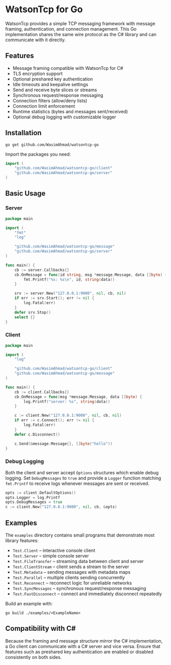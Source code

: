 # WatsonTcp for Go

WatsonTcp provides a simple TCP messaging framework with message framing,
authentication, and connection management. This Go implementation shares the
same wire protocol as the C# library and can communicate with it directly.

## Features

- Message framing compatible with WatsonTcp for C#
- TLS encryption support
- Optional preshared key authentication
- Idle timeouts and keepalive settings
- Send and receive byte slices or streams
- Synchronous request/response messaging
- Connection filters (allow/deny lists)
- Connection limit enforcement
- Runtime statistics (bytes and messages sent/received)
- Optional debug logging with customizable logger

## Installation

```
go get github.com/WasimAhmad/watsontcp-go
```

Import the packages you need:

```go
import (
    "github.com/WasimAhmad/watsontcp-go/client"
    "github.com/WasimAhmad/watsontcp-go/server"
)
```

## Basic Usage

### Server
```go
package main

import (
    "fmt"
    "log"

    "github.com/WasimAhmad/watsontcp-go/message"
    "github.com/WasimAhmad/watsontcp-go/server"
)

func main() {
    cb := server.Callbacks{}
    cb.OnMessage = func(id string, msg *message.Message, data []byte) {
        fmt.Printf("%s: %s\n", id, string(data))
    }

    srv := server.New("127.0.0.1:9000", nil, cb, nil)
    if err := srv.Start(); err != nil {
        log.Fatal(err)
    }
    defer srv.Stop()
    select {}
}
```

### Client
```go
package main

import (
    "log"

    "github.com/WasimAhmad/watsontcp-go/client"
    "github.com/WasimAhmad/watsontcp-go/message"
)

func main() {
    cb := client.Callbacks{}
    cb.OnMessage = func(msg *message.Message, data []byte) {
        log.Printf("server: %s", string(data))
    }

    c := client.New("127.0.0.1:9000", nil, cb, nil)
    if err := c.Connect(); err != nil {
        log.Fatal(err)
    }
    defer c.Disconnect()

    c.Send(&message.Message{}, []byte("hello"))
}
```

### Debug Logging

Both the client and server accept `Options` structures which enable debug
logging. Set `DebugMessages` to `true` and provide a `Logger` function matching
`fmt.Printf` to receive logs whenever messages are sent or received.

```go
opts := client.DefaultOptions()
opts.Logger = log.Printf
opts.DebugMessages = true
c := client.New("127.0.0.1:9000", nil, cb, &opts)
```

## Examples

The `examples` directory contains small programs that demonstrate most
library features:

- `Test.Client` – interactive console client
- `Test.Server` – simple console server
- `Test.FileTransfer` – streaming data between client and server
- `Test.ClientStream` – client sends a stream to the server
- `Test.Metadata` – sending messages with metadata maps
- `Test.Parallel` – multiple clients sending concurrently
- `Test.Reconnect` – reconnect logic for unreliable networks
- `Test.SyncMessages` – synchronous request/response messaging
- `Test.FastDisconnect` – connect and immediately disconnect repeatedly

Build an example with:

```
go build ./examples/<ExampleName>
```

## Compatibility with C#

Because the framing and message structure mirror the C# implementation, a Go
client can communicate with a C# server and vice versa. Ensure that features
such as preshared key authentication are enabled or disabled consistently on
both sides.
